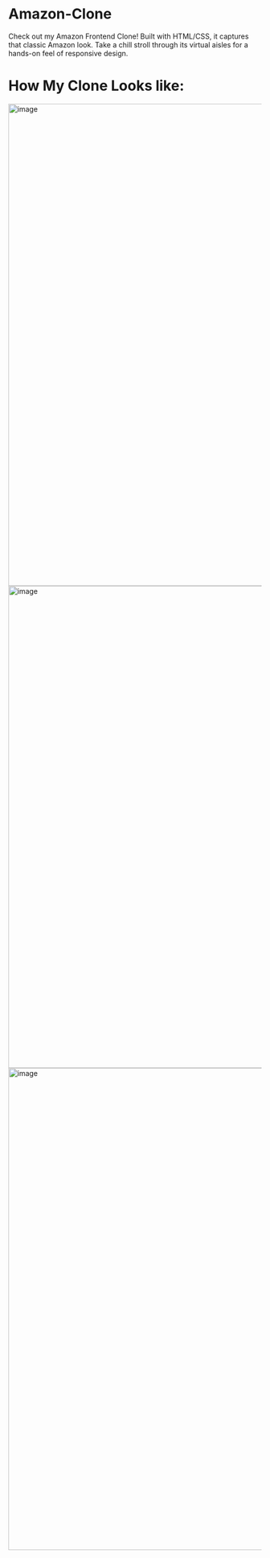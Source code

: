 # Amazon-Clone
Check out my Amazon Frontend Clone! Built with HTML/CSS, it captures that classic Amazon look. Take a chill stroll through its virtual aisles for a hands-on feel of responsive design.
# How My Clone Looks like:

<img width="960" alt="image" src="https://github.com/mansurahgithub/Amazon-Clone/assets/118646646/febbfbc6-a65f-4401-a0b3-87c47beda060">
<br>
<img width="960" alt="image" src="https://github.com/mansurahgithub/Amazon-Clone/assets/118646646/4c9c79bc-c782-4420-8e59-dcd14282562d">


<img width="960" alt="image" src="https://github.com/mansurahgithub/Amazon-Clone/assets/118646646/93dc7e4c-56b5-4a5a-958f-65ac36d2463d">

